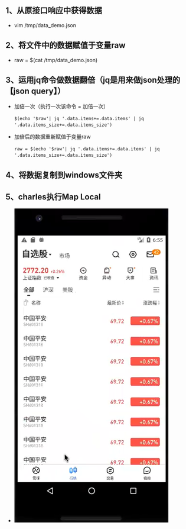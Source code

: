 ## 1、从原接口响应中获得数据
 - vim /tmp/data_demo.json

## 2、将文件中的数据赋值于变量raw
- raw = $(cat /tmp/data_demo.json)

## 3、运用jq命令做数据翻倍（jq是用来做json处理的【json query】）
- 加倍一次（执行一次该命令 = 加倍一次） 
  
  `$(echo '$raw'| jq '.data.items+=.data.items' | jq '.data.items_size+=.data.items_size')`
- 加倍后的数据重新赋值于变量raw

    `raw = $(echo '$raw'| jq '.data.items+=.data.items' | jq '.data.items_size+=.data.items_size')`

## 4、将数据复制到windows文件夹
    
## 5、charles执行Map Local
- ![img_1.png](img_1.png)